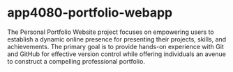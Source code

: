 # app4080-portfolio-webapp
The Personal Portfolio Website project focuses on empowering users to establish a dynamic online presence for presenting their projects, skills, and achievements. The primary goal is to provide hands-on experience with Git and GitHub for effective version control while offering individuals an avenue to construct a compelling professional portfolio.
